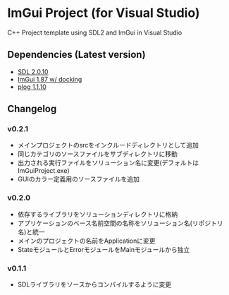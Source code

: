 ﻿# ImGui Project (for Visual Studio)
C++ Project template using SDL2 and ImGui in Visual Studio

## Dependencies (Latest version)
- [SDL 2.0.10](https://github.com/libsdl-org/SDL/tree/release-2.0.10)
- [ImGui 1.87 w/ docking](https://github.com/ocornut/imgui/tree/1ee252772ae9c0a971d06257bb5c89f628fa696a)
- [plog 1.1.10](https://github.com/SergiusTheBest/plog/tree/1.1.10)

## Changelog

### v0.2.1
- メインプロジェクトのsrcをインクルードディレクトリとして追加
- 同じカテゴリのソースファイルをサブディレクトリに移動
- 出力される実行ファイルをソリューション名に変更(デフォルトはImGuiProject.exe)
- GUIのカラー定義用のソースファイルを追加

### v0.2.0
- 依存するライブラリをソリューションディレクトリに格納
- アプリケーションのベース名前空間の名称をソリューション名(リポジトリ名)と統一
- メインのプロジェクトの名前をApplicationに変更
- StateモジュールとErrorモジュールをMainモジュールから独立

### v0.1.1
- SDLライブラリをソースからコンパイルするように変更

